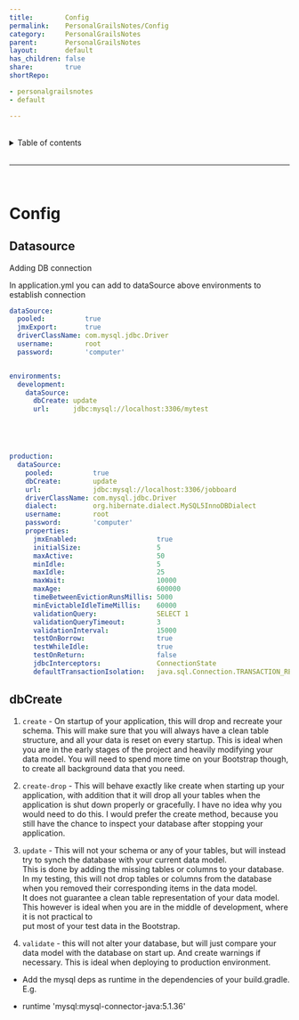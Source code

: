 ```yaml
---
title:        Config
permalink:    PersonalGrailsNotes/Config
category:     PersonalGrailsNotes
parent:       PersonalGrailsNotes
layout:       default
has_children: false
share:        true
shortRepo:

- personalgrailsnotes
- default

---
```


<br/>    

<details markdown="block">    
<summary>    
Table of contents    
</summary>    
{: .text-delta }    
1. TOC    
{:toc}    
</details>    

<br/>    

***    

<br/>    

# Config

## Datasource

Adding DB connection

In application.yml you can add to dataSource above environments to establish connection

```yml    
dataSource:
  pooled:          true
  jmxExport:       true
  driverClassName: com.mysql.jdbc.Driver
  username:        root
  password:        'computer'


environments:
  development:
    dataSource:
      dbCreate: update
      url:      jdbc:mysql://localhost:3306/mytest





production:
  dataSource:
    pooled:          true
    dbCreate:        update
    url:             jdbc:mysql://localhost:3306/jobboard
    driverClassName: com.mysql.jdbc.Driver
    dialect:         org.hibernate.dialect.MySQL5InnoDBDialect
    username:        root
    password:        'computer'
    properties:
      jmxEnabled:                    true
      initialSize:                   5
      maxActive:                     50
      minIdle:                       5
      maxIdle:                       25
      maxWait:                       10000
      maxAge:                        600000
      timeBetweenEvictionRunsMillis: 5000
      minEvictableIdleTimeMillis:    60000
      validationQuery:               SELECT 1
      validationQueryTimeout:        3
      validationInterval:            15000
      testOnBorrow:                  true
      testWhileIdle:                 true
      testOnReturn:                  false
      jdbcInterceptors:              ConnectionState
      defaultTransactionIsolation:   java.sql.Connection.TRANSACTION_READ_COMMITTED

```    

## dbCreate

1) `create` - On startup of your application, this will drop and recreate your schema. This will make sure that you will always have a clean table
   structure, and all your data is reset on every startup. This is ideal when you are in the early stages of the project and heavily modifying your
   data model. You will need to spend more time on your Bootstrap though, to create all background data that you need.

2) `create-drop` - This will behave exactly like create when starting up your application, with addition that it will drop all your tables when the
   application is shut down properly or gracefully. I have no idea why you would need to do this. I would prefer the create method, because you still
   have the chance to inspect your database after stopping your application.

3) `update` - This will not your schema or any of your tables, but will instead try to synch the database with your current data model.    
   This is done by adding the missing tables or columns to your database.    
   In my testing, this will not drop tables or columns from the database when you removed their corresponding items in the data model.    
   It does not guarantee a clean table representation of your data model.    
   This however is ideal when you are in the middle of development, where it is not practical to    
   put most of your test data in the Bootstrap.

4) `validate` - this will not alter your database, but will just compare your data model with the database on start up. And create warnings if
   necessary. This is ideal when deploying to production environment.

- Add the mysql deps as runtime in the dependencies of your build.gradle. E.g.

- runtime 'mysql:mysql-connector-java:5.1.36'